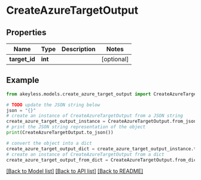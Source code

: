 # CreateAzureTargetOutput


## Properties

Name | Type | Description | Notes
------------ | ------------- | ------------- | -------------
**target_id** | **int** |  | [optional] 

## Example

```python
from akeyless.models.create_azure_target_output import CreateAzureTargetOutput

# TODO update the JSON string below
json = "{}"
# create an instance of CreateAzureTargetOutput from a JSON string
create_azure_target_output_instance = CreateAzureTargetOutput.from_json(json)
# print the JSON string representation of the object
print(CreateAzureTargetOutput.to_json())

# convert the object into a dict
create_azure_target_output_dict = create_azure_target_output_instance.to_dict()
# create an instance of CreateAzureTargetOutput from a dict
create_azure_target_output_from_dict = CreateAzureTargetOutput.from_dict(create_azure_target_output_dict)
```
[[Back to Model list]](../README.md#documentation-for-models) [[Back to API list]](../README.md#documentation-for-api-endpoints) [[Back to README]](../README.md)


